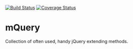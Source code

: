 [![Build Status](https://travis-ci.org/mexn/mQuery.svg?branch=master)](https://travis-ci.org/mexn/mQuery)
[![Coverage Status](https://coveralls.io/repos/mexn/mQuery/badge.svg?branch=master&service=github)](https://coveralls.io/github/mexn/mQuery?branch=master)

mQuery
======

Collection of often used, handy jQuery extending methods.
